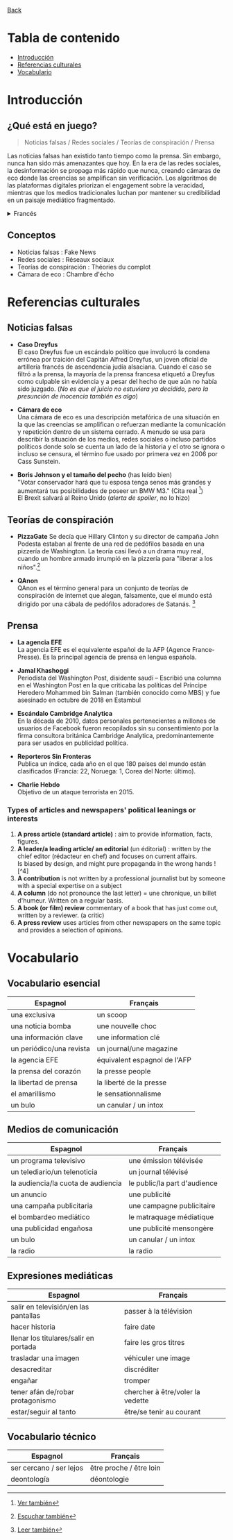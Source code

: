 [Back](../README.md)

# Tabla de contenido

* [Introducción](#introducción)
* [Referencias culturales](#referencias-culturales)
* [Vocabulario](#vocabulario)

# Introducción

## ¿Qué está en juego?

> Noticias falsas / Redes sociales / Teorías de conspiración / Prensa

Las noticias falsas han existido tanto tiempo como la prensa. Sin embargo, nunca han sido más amenazantes que hoy. En la era de las redes sociales, la desinformación se propaga más rápido que nunca, creando cámaras de eco donde las creencias se amplifican sin verificación. Los algoritmos de las plataformas digitales priorizan el engagement sobre la veracidad, mientras que los medios tradicionales luchan por mantener su credibilidad en un paisaje mediático fragmentado.

<details>
<summary>Francés</summary>

Les fausses nouvelles ont existé aussi longtemps que la presse. Cependant, elles n'ont jamais été plus menaçantes qu'aujourd'hui. À l'ère des réseaux sociaux, la désinformation se propage plus vite que jamais, créant des chambres d'écho où les croyances sont amplifiées sans vérification. Les algorithmes des plateformes numériques privilégient l'engagement sur la véracité, tandis que les médias traditionnels luttent pour maintenir leur crédibilité dans un paysage médiatique fragmenté.

</details>

## Conceptos

* Noticias falsas : Fake News
* Redes sociales : Réseaux sociaux
* Teorías de conspiración : Théories du complot
* Cámara de eco : Chambre d'écho

# Referencias culturales

## Noticias falsas

* **Caso Dreyfus**  
El caso Dreyfus fue un escándalo político que involucró la condena errónea por traición del Capitán Alfred Dreyfus, un joven oficial de artillería francés de ascendencia judía alsaciana. Cuando el caso se filtró a la prensa, la mayoría de la prensa francesa etiquetó a Dreyfus como culpable sin evidencia y a pesar del hecho de que aún no había sido juzgado. (*No es que el juicio no estuviera ya decidido, pero la presunción de inocencia también es algo*)

* **Cámara de eco**  
Una cámara de eco es una descripción metafórica de una situación en la que las creencias se amplifican o refuerzan mediante la comunicación y repetición dentro de un sistema cerrado. A menudo se usa para describir la situación de los medios, redes sociales o incluso partidos políticos donde solo se cuenta un lado de la historia y el otro se ignora o incluso se censura, el término fue usado por primera vez en 2006 por Cass Sunstein.

* **Boris Johnson y el tamaño del pecho** (has leído bien)  
"Votar conservador hará que tu esposa tenga senos más grandes y aumentará tus posibilidades de poseer un BMW M3." (Cita real [^1])  
El Brexit salvará al Reino Unido (*alerta de spoiler*, no lo hizo)

## Teorías de conspiración

* **PizzaGate**
Se decía que Hillary Clinton y su director de campaña John Podesta estaban al frente de una red de pedófilos basada en una pizzería de Washington. La teoría casi llevó a un drama muy real, cuando un hombre armado irrumpió en la pizzería para "liberar a los niños".[^2]

* **QAnon**  
QAnon es el término general para un conjunto de teorías de conspiración de internet que alegan, falsamente, que el mundo está dirigido por una cábala de pedófilos adoradores de Satanás. [^3]

## Prensa

* **La agencia EFE**  
La agencia EFE es el equivalente español de la AFP (Agence France-Presse). Es la principal agencia de prensa en lengua española.

* **Jamal Khashoggi**  
Periodista del Washington Post, disidente saudí – Escribió una columna en el Washington Post en la que criticaba las políticas del Príncipe Heredero Mohammed bin Salman (también conocido como MBS) y fue asesinado en octubre de 2018 en Estambul

* **Escándalo Cambridge Analytica**  
En la década de 2010, datos personales pertenecientes a millones de usuarios de Facebook fueron recopilados sin su consentimiento por la firma consultora británica Cambridge Analytica, predominantemente para ser usados en publicidad política.

* **Reporteros Sin Fronteras**  
Publica un índice, cada año en el que 180 países del mundo están clasificados (Francia: 22, Noruega: 1, Corea del Norte: último).

* **Charlie Hebdo**  
Objetivo de un ataque terrorista en 2015.

### Types of articles and newspapers' political leanings or interests

1. **A press article (standard article)** : aim to provide information, facts, figures.
2. **A leader/a leading article/ an editorial** (un éditorial) : written by the chief editor (rédacteur en chef) and focuses on current affairs.  
Is biased by design, and might pure propaganda in the wrong hands ![^4]
3. **A contribution** is not written by a professional journalist but by someone with a special expertise on a subject
4. **A column** (do not pronounce the last letter) = une chronique, un billet d'humeur. Written on a regular basis.
5. **A book (or film) review** commentary of a book that has just come out, written by a reviewer. (a critic)
6. **A press review** uses articles from other newspapers on the same topic and provides a selection of opinions.

# Vocabulario

## Vocabulario esencial

| Espagnol | Français |
|----------|----------|
| una exclusiva | un scoop |
| una noticia bomba | une nouvelle choc |
| una información clave | une information clé |
| un periódico/una revista | un journal/une magazine |
| la agencia EFE | équivalent espagnol de l'AFP |
| la prensa del corazón | la presse people |
| la libertad de prensa | la liberté de la presse |
| el amarillismo | le sensationnalisme |
| un bulo | un canular / un intox |

## Medios de comunicación

| Espagnol | Français |
|----------|----------|
| un programa televisivo | une émission télévisée |
| un telediario/un telenoticia | un journal télévisé |
| la audiencia/la cuota de audiencia | le public/la part d'audience |
| un anuncio | une publicité |
| una campaña publicitaria | une campagne publicitaire |
| el bombardeo mediático | le matraquage médiatique |
| una publicidad engañosa | une publicité mensongère |
| un bulo | un canular / un intox |
| la radio | la radio |

## Expresiones mediáticas

| Espagnol | Français |
|----------|----------|
| salir en televisión/en las pantallas | passer à la télévision |
| hacer historia | faire date |
| llenar los titulares/salir en portada | faire les gros titres |
| trasladar una imagen | véhiculer une image |
| desacreditar | discréditer |
| engañar | tromper |
| tener afán de/robar protagonismo | chercher à être/voler la vedette |
| estar/seguir al tanto | être/se tenir au courant |

## Vocabulario técnico

| Espagnol | Français |
|----------|----------|
| ser cercano / ser lejos | être proche / être loin |
| deontología | déontologie |

[^1]: [Ver también](https://www.mirror.co.uk/news/uk-news/voting-tory-cause-your-wife-8274342)
[^2]: [Escuchar también](https://www.radiofrance.fr/franceinter/podcasts/affaires-sensibles/le-pizzagate-7478278)
[^3]: [Leer también](https://www.nytimes.com/article/what-is-qanon.html)
